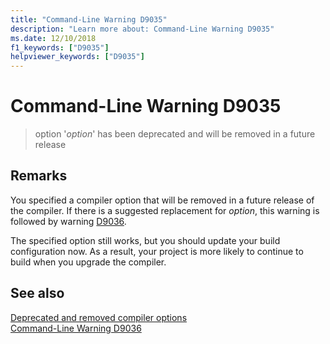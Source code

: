 ```yaml
---
title: "Command-Line Warning D9035"
description: "Learn more about: Command-Line Warning D9035"
ms.date: 12/10/2018
f1_keywords: ["D9035"]
helpviewer_keywords: ["D9035"]
---
```

# Command-Line Warning D9035

> option '*option*' has been deprecated and will be removed in a future release

## Remarks

You specified a compiler option that will be removed in a future release of the compiler. If there is a suggested replacement for *option*, this warning is followed by warning [D9036](../../error-messages/tool-errors/command-line-warning-d9036.md).

The specified option still works, but you should update your build configuration now. As a result, your project is more likely to continue to build when you upgrade the compiler.

## See also

[Deprecated and removed compiler options](../../build/reference/compiler-options-listed-by-category.md#deprecated-and-removed-compiler-options)<br/>
[Command-Line Warning D9036](command-line-warning-d9036.md)
